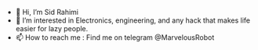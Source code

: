 - 👋 Hi, I’m Sid Rahimi
- 👀 I’m interested in Electronics, engineering, and any hack that makes life easier for lazy people.
- 📫 How to reach me : Find me on telegram @MarvelousRobot
<!---
SidsMarvelousRobot/SidsMarvelousRobot is a ✨ special ✨ repository because its `README.md` (this file) appears on your GitHub profile.
You can click the Preview link to take a look at your changes.
--->
